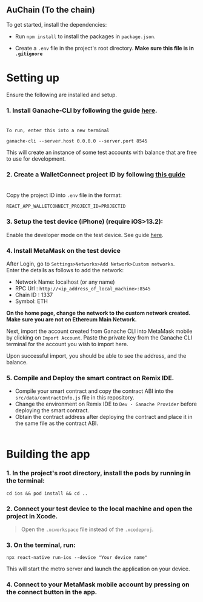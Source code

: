 ## AuChain (To the chain)

To get started, install the dependencies:

- Run `npm install` to install the packages in `package.json`. 

- Create a `.env` file in the project's root directory. 
**Make sure this file is in `.gitignore`** </br>

# Setting up </br>
Ensure the following are installed and setup.

### **1. Install Ganache-CLI by following the guide [here](https://docs.nethereum.com/en/latest/ethereum-and-clients/ganache-cli/).** </br></br>
    To run, enter this into a new terminal
```
ganache-cli --server.host 0.0.0.0 --server.port 8545
```
This will create an instance of some test accounts with balance that are free to use for development.

### **2. Create a WalletConnect project ID by following [this guide](https://docs.walletconnect.com/web3inbox/cloud-setup)**</br></br>
Copy the project ID into `.env` file in the format:</br>
```
REACT_APP_WALLETCONNECT_PROJECT_ID=PROJECTID
```

### **3. Setup the test device (iPhone) (require iOS>13.2):** </br>
Enable the developer mode on the test device. See guide [here](https://developer.apple.com/documentation/xcode/enabling-developer-mode-on-a-device).</br>

### **4. Install MetaMask on the test device** </br>
After Login, go to `Settings>Networks>Add Network>Custom networks`. </br>
Enter the details as follows to add the network:
- Network Name: localhost (or any name)
- RPC Url : `http://<ip_address_of_local_machine>:8545`
- Chain ID : 1337
- Symbol: ETH

**On the home page, change the network to the custom network created. Make sure you are not on Ethereum Main Network.**

Next, import the account created from Ganache CLI into MetaMask mobile by clicking on `Import Account`. Paste the private key from the Ganache CLI terminal for the account you wish to import here. </br>

Upon successful import, you should be able to see the address, and the balance.

### **5. Compile and Deploy the smart contract on Remix IDE.**

- Compile your smart contract and copy the contract ABI into the `src/data/contractInfo.js` file in this repository.
- Change the environment on Remix IDE to `Dev - Ganache Provider` before deploying the smart contract.
- Obtain the contract address after deploying the contract and place it in the same file as the contract ABI.</br></br>


# Building the app

### **1. In the project's root directory, install the pods by running in the terminal:**</br>
```
cd ios && pod install && cd ..
```

### **2. Connect your test device to the local machine and open the project in Xcode.**</br>

>Open the `.xcworkspace` file instead of the `.xcodeproj`.

### **3. On the terminal, run:**</br>
```
npx react-native run-ios --device "Your device name"
```
This will start the metro server and launch the application on your device.

### **4. Connect to your MetaMask mobile account by pressing on the connect button in the app.**


